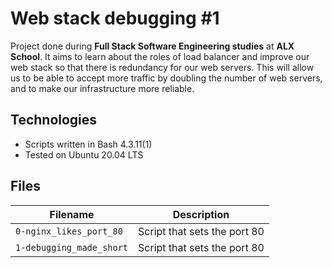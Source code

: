 # Web stack debugging #1
Project done during **Full Stack Software Engineering studies** at **ALX School**. It aims to learn about the roles of load balancer and improve our web stack so that there is redundancy for our web servers. This will allow us to be able to accept more traffic by doubling the number of web servers, and to make our infrastructure more reliable.

## Technologies
* Scripts written in Bash 4.3.11(1)
* Tested on Ubuntu 20.04 LTS

## Files

| Filename | Description |
| -------- | ----------- |
| `0-nginx_likes_port_80` | Script that sets the port 80 |
| `1-debugging_made_short` | Script that sets the port 80 |
